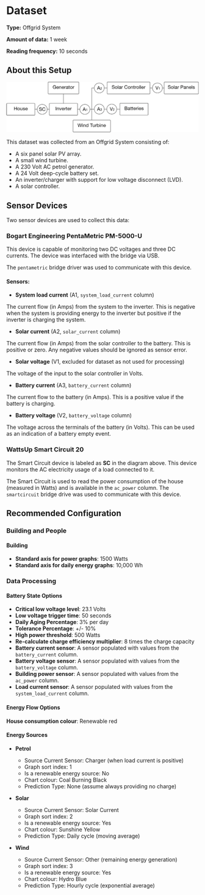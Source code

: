 # Dataset

**Type:** Offgrid System

**Amount of data:** 1 week

**Reading frequency:** 10 seconds

## About this Setup
![A diagram of the system](Setup.png?raw=true)

This dataset was collected from an Offgrid System consisting of:

* A six panel solar PV array.
* A small wind turbine.
* A 230 Volt AC petrol generator.
* A 24 Volt deep-cycle battery set.
* An inverter/charger with support for low voltage disconnect (LVD).
* A solar controller.

## Sensor Devices
Two sensor devices are used to collect this data:

### Bogart Engineering PentaMetric PM-5000-U
This device is capable of monitoring two DC voltages and three DC currents. The device was interfaced with the bridge via USB.

The `pentametric` bridge driver was used to communicate with this device.

#### Sensors:

* **System load current** (A1, `system_load_current` column)

The current flow (in Amps) from the system to the inverter. This is negative when the system is providing energy to the inverter but positive if the inverter is charging the system.

* **Solar current** (A2, `solar_current` column)

The current flow (in Amps) from the solar controller to the battery. This is positive or zero. Any negative values should be ignored as sensor error.

* **Solar voltage** (V1, excluded for dataset as not used for processing)

The voltage of the input to the solar controller in Volts.

* **Battery current** (A3, `battery_current` column)

The current flow to the battery (in Amps). This is a positive value if the battery is charging.

* **Battery voltage** (V2, `battery_voltage` column)

The voltage across the terminals of the battery (in Volts). This can be used as an indication of a battery empty event.

### WattsUp Smart Circuit 20
The Smart Circuit device is labeled as **SC** in the diagram above. This device monitors the AC electricity usage of a load connected to it.

The Smart Circuit is used to read the power consumption of the house (measured in Watts) and is available in the `ac_power` column. The `smartcircuit` bridge drive was used to communicate with this device.

## Recommended Configuration

### Building and People

#### Building

* **Standard axis for power graphs**: 1500 Watts
* **Standard axis for daily energy graphs**: 10,000 Wh

### Data Processing

#### Battery State Options

* **Critical low voltage level**: 23.1 Volts
* **Low voltage trigger time**: 50 seconds
* **Daily Aging Percentage**: 3% per day
* **Tolerance Percentage**: +/- 10%
* **High power threshold**: 500 Watts
* **Re-calculate charge efficiency multiplier**: 8 times the charge capacity
* **Battery current sensor**: A sensor populated with values from the `battery_current` column.
* **Battery voltage sensor**: A sensor populated with values from the `battery_voltage` column.
* **Building power sensor**: A sensor populated with values from the `ac_power` column.
* **Load current sensor**: A sensor populated with values from the `system_load_current` column.

#### Energy Flow Options
**House consumption colour**: Renewable red

#### Energy Sources

* **Petrol**
  * Source Current Sensor: Charger (when load current is positive)
  * Graph sort index: 1
  * Is a renewable energy source: No
  * Chart colour: Coal Burning Black
  * Prediction Type: None (assume always providing no charge)

* **Solar**
  * Source Current Sensor: Solar Current
  * Graph sort index: 2
  * Is a renewable energy source: Yes
  * Chart colour: Sunshine Yellow
  * Prediction Type: Daily cycle (moving average)

* **Wind**
  * Source Current Sensor: Other (remaining energy generation)
  * Graph sort index: 3
  * Is a renewable energy source: Yes
  * Chart colour: Hydro Blue
  * Prediction Type: Hourly cycle (exponential average)
